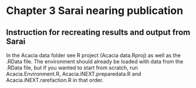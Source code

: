 # Chapter 3 Sarai nearing publication

## Instruction for recreating results and output from Sarai

In the Acacia data folder see R project (Acacia data.Rproj) as well as the .RData file. The environment should already be loaded with data from the .RData file, but if you wanted to start from scratch, run Acacia.Environment.R, Acacia.iNEXT.preparedata.R
and Acacia.iNEXT.rarefaction.R in that order.
